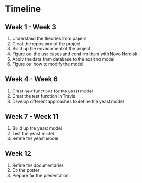 # Timeline

## Week 1 - Week 3

1. Understand the theories from papers
2. Creat the repository of the project  
3. Build up the environment of the project    
4. Figure out the use cases and comfirm them with Novo Nordisk   
5. Apply the data from database to the exsiting model  
6. Figure out how to modify the model  

## Week 4 - Week 6

1. Creat new functions for the yeast model  
2. Creat the test function in Travis
3. Develop different approaches to define the yeast model

## Week 7 - Week 11

1. Build up the yeast model
2. Test the yeast model
3. Refine the yeast model

## Week 12

1. Refine the documentaries
2. Do the poster
3. Prepare for the presentation
